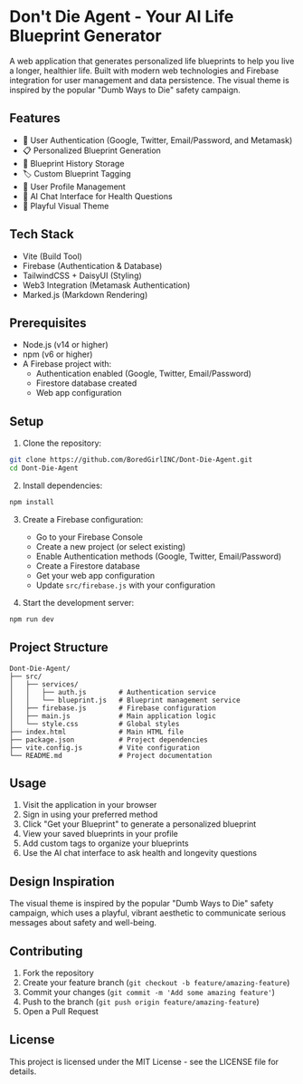 # Don't Die Agent - Your AI Life Blueprint Generator

A web application that generates personalized life blueprints to help you live a longer, healthier life. Built with modern web technologies and Firebase integration for user management and data persistence. The visual theme is inspired by the popular "Dumb Ways to Die" safety campaign.

## Features

- 🔐 User Authentication (Google, Twitter, Email/Password, and Metamask)
- 📋 Personalized Blueprint Generation
- 💾 Blueprint History Storage
- 🏷️ Custom Blueprint Tagging
- 👤 User Profile Management
- 💬 AI Chat Interface for Health Questions
- 🎨 Playful Visual Theme

## Tech Stack

- Vite (Build Tool)
- Firebase (Authentication & Database)
- TailwindCSS + DaisyUI (Styling)
- Web3 Integration (Metamask Authentication)
- Marked.js (Markdown Rendering)

## Prerequisites

- Node.js (v14 or higher)
- npm (v6 or higher)
- A Firebase project with:
  - Authentication enabled (Google, Twitter, Email/Password)
  - Firestore database created
  - Web app configuration

## Setup

1. Clone the repository:
```bash
git clone https://github.com/BoredGirlINC/Dont-Die-Agent.git
cd Dont-Die-Agent
```

2. Install dependencies:
```bash
npm install
```

3. Create a Firebase configuration:
   - Go to your Firebase Console
   - Create a new project (or select existing)
   - Enable Authentication methods (Google, Twitter, Email/Password)
   - Create a Firestore database
   - Get your web app configuration
   - Update `src/firebase.js` with your configuration

4. Start the development server:
```bash
npm run dev
```

## Project Structure

```
Dont-Die-Agent/
├── src/
│   ├── services/
│   │   ├── auth.js        # Authentication service
│   │   └── blueprint.js   # Blueprint management service
│   ├── firebase.js        # Firebase configuration
│   ├── main.js            # Main application logic
│   └── style.css          # Global styles
├── index.html             # Main HTML file
├── package.json           # Project dependencies
├── vite.config.js         # Vite configuration
└── README.md              # Project documentation
```

## Usage

1. Visit the application in your browser
2. Sign in using your preferred method
3. Click "Get your Blueprint" to generate a personalized blueprint
4. View your saved blueprints in your profile
5. Add custom tags to organize your blueprints
6. Use the AI chat interface to ask health and longevity questions

## Design Inspiration

The visual theme is inspired by the popular "Dumb Ways to Die" safety campaign, which uses a playful, vibrant aesthetic to communicate serious messages about safety and well-being.

## Contributing

1. Fork the repository
2. Create your feature branch (`git checkout -b feature/amazing-feature`)
3. Commit your changes (`git commit -m 'Add some amazing feature'`)
4. Push to the branch (`git push origin feature/amazing-feature`)
5. Open a Pull Request

## License

This project is licensed under the MIT License - see the LICENSE file for details.

